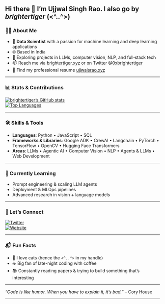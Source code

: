 ## Hi there 👋 I’m Ujjwal Singh Rao. I also go by *brightertiger* (<^..^>)

### 👨‍💻 About Me 

- 🔬 **Data Scientist** with a passion for machine learning and deep learning applications  
- 🌐 Based in India  
- 🧠 Exploring projects in LLMs, computer vision, NLP, and full‑stack tech  
- 📫 Reach me via [brightertiger.xyz](https://www.brightertiger.xyz) or on Twitter [@0xbrightertiger](https://twitter.com/0xbrightertiger)
- 💼 Find my professional resume [ujjwalsrao.xyz](https://www.ujjwalsrao.xyz)

---

### 📊 Stats & Contributions

[![brightertiger’s GitHub stats](https://github-readme-stats.vercel.app/api?username=brightertiger&show_icons=true&theme=radical)](https://github.com/brightertiger)  
[![Top Languages](https://github-readme-stats.vercel.app/api/top-langs/?username=brightertiger&layout=compact&theme=radical)](https://github.com/brightertiger)

---

### 🛠️ Skills & Tools

- **Languages**: Python • JavaScript • SQL  
- **Frameworks & Libraries**: Google ADK • CrewAI • Langchain • PyTorch • TensorFlow • OpenCV • Hugging Face Transformers  
- **Areas**: LLMs • Agentic AI • Computer Vision • NLP • Agents & LLMs • Web Development  

---

### 🌱 Currently Learning

- Prompt engineering & scaling LLM agents  
- Deployment & MLOps pipelines  
- Advanced research in vision + language models  

---

### 🔗 Let’s Connect

[![Twitter](https://img.shields.io/badge/Twitter-@0xbrightertiger-1DA1F2?style=flat&logo=twitter&logoColor=white)](https://twitter.com/0xbrightertiger)  
[![Website](https://img.shields.io/website?url=https://brightertiger.xyz)](https://brightertiger.xyz)

---

### 📬 Fun Facts

- 🐾 I love cats (hence the `<^..^>` in my handle)  
- ☕ Big fan of late-night coding with coffee  
- 📚 Constantly reading papers & trying to build something that’s interesting

---

_“Code is like humor. When you have to explain it, it’s bad.”_ – Cory House

---

